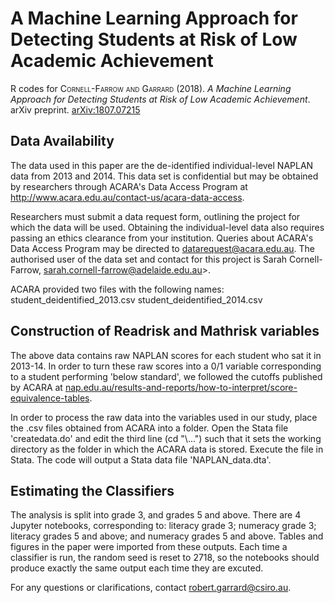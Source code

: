 # A Machine Learning Approach for Detecting Students at Risk of Low Academic Achievement

R codes for <font style="font-variant:small-caps">Cornell-Farrow and Garrard</font> (2018). <i>A Machine Learning Approach for Detecting Students at Risk of Low Academic Achievement</i>. arXiv preprint. <a href='https://arxiv.org/abs/1807.07215'>arXiv:1807.07215</a>


## Data Availability
The data used in this paper are the de-identified individual-level NAPLAN data from 2013 and 2014. This data set is confidential but may be obtained by researchers through ACARA's Data Access Program at <a href="http://www.acara.edu.au/contact-us/acara-data-access">http://www.acara.edu.au/contact-us/acara-data-access</a>.

Researchers must submit a data request form, outlining the project for which the data will be used. Obtaining the individual-level data also requires passing an ethics clearance from your institution. Queries about ACARA's Data Access Program may be directed to <a href="mailto:datarequest@acara.edu.au">datarequest@acara.edu.au</a>. The authorised user of the data set and contact for this project is Sarah Cornell-Farrow, <a href="mailto:sarah.cornell-farrow@adelaide.edu.au">sarah.cornell-farrow@adelaide.edu.au>.

ACARA provided two files with the following names:
student\_deidentified\_2013.csv
student\_deidentified\_2014.csv


## Construction of Readrisk and Mathrisk variables

The above data contains raw NAPLAN scores for each student who sat it in 2013-14. In order to turn these raw scores into a 0/1 variable corresponding to a student performing 'below standard', we followed the cutoffs published by ACARA at <a href="nap.edu.au/results-and-reports/how-to-interpret/score-equivalence-tables">nap.edu.au/results-and-reports/how-to-interpret/score-equivalence-tables</a>. 

In order to process the raw data into the variables used in our study, place the .csv files obtained from ACARA into a folder. Open the Stata file 'createdata.do' and edit the third line (cd "\\...") such that it sets the working directory as the folder in which the ACARA data is stored. Execute the file in Stata. The code will output a Stata data file 'NAPLAN\_data.dta'.

## Estimating the Classifiers

The analysis is split into grade 3, and grades 5 and above. There are 4 Jupyter notebooks, corresponding to: literacy grade 3; numeracy grade 3; literacy grades 5 and above; and numeracy grades 5 and above. Tables and figures in the paper were imported from these outputs. Each time a classifier is run, the random seed is reset to 2718, so the notebooks should produce exactly the same output each time they are excuted.


For any questions or clarifications, contact <a href="mailto:robert.garrard@csiro.au">robert.garrard@csiro.au</a>.



